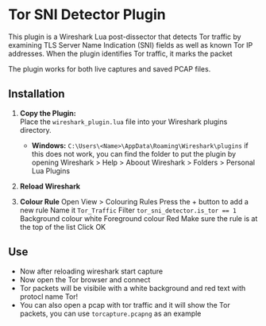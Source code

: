 # Tor SNI Detector Plugin

This plugin is a Wireshark Lua post-dissector that detects Tor traffic by examining TLS Server Name Indication (SNI) fields as well as known Tor IP addresses. When the plugin identifies Tor traffic, it marks the packet

The plugin works for both live captures and saved PCAP files.

## Installation

1. **Copy the Plugin:**  
   Place the `wireshark_plugin.lua` file into your Wireshark plugins directory.
   - **Windows:** `C:\Users\<Name>\AppData\Roaming\Wireshark\plugins`
   if this does not work, you can find the folder to put the plugin by opening Wireshark > Help > Aboout Wireshark > Folders > Personal Lua Plugins

2. **Reload Wireshark**

3. **Colour Rule**
    Open View > Colouring Rules
    Press the + button to add a new rule 
    Name it `Tor_Traffic`
    Filter `tor_sni_detector.is_tor == 1`
    Background colour white 
    Foreground colour Red 
    Make sure the rule is at the top of the list
    Click OK 

## Use
- Now after reloading wireshark start capture
- Now open the Tor browser and connect
- Tor packets will be visibile with a white background and red text with protocl name Tor! 
- You can also open a pcap with tor traffic and it will show the Tor packets, you can use `torcapture.pcapng` as an example  